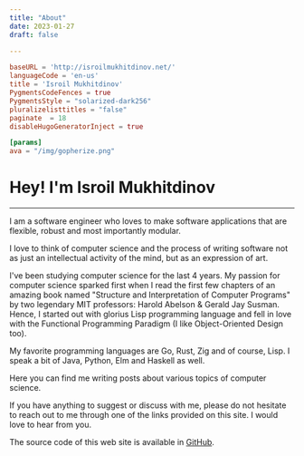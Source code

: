 ```yaml
---
title: "About"
date: 2023-01-27
draft: false

---
```

```toml
baseURL = 'http://isroilmukhitdinov.net/'
languageCode = 'en-us'
title = 'Isroil Mukhitdinov'
PygmentsCodeFences = true
PygmentsStyle = "solarized-dark256"
pluralizelisttitles = "false"
paginate  = 18
disableHugoGeneratorInject = true

[params]
ava = "/img/gopherize.png"
```
# Hey! I'm Isroil Mukhitdinov
---
I am a software engineer who loves to make software applications that are flexible, robust and most importantly modular. 

I love to think of computer science and the process of writing software not as just an intellectual activity of the mind, but as an expression of art. 

I've been studying computer science for the last 4 years.
My passion for computer science sparked first when I read the first few chapters of an amazing book named "Structure and Interpretation of Computer Programs" by two legendary MIT professors: Harold Abelson & Gerald Jay Susman.
Hence, I started out with glorius Lisp programming language and fell in love with the Functional Programming Paradigm (I like Object-Oriented Design too).


My favorite programming languages are Go, Rust, Zig and of course, Lisp. I speak a bit of Java, Python, Elm and Haskell as well.

Here you can find me writing posts about various topics of computer science.


If you have anything to suggest or discuss with me, please do not hesitate to reach out to me through one of the links provided on this site. I would love to hear from you.

The source code of this web site is available in [GitHub](https://github.com/IsroilMukhitdinov/blog).

